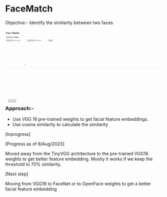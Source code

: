 # FaceMatch

Objective:- Identify the similarity between two faces

<img align="left" src="https://github.com/deepakpillai/CNNFaceMatch/blob/main/Result.gif?raw=true" />

### Approach:- 
- Use VGG 16 pre-trained weights to get facial feature embeddings. 
- Use cosine similarity to calculate the similarity

[Inprogress]

[Progress as of 8/Aug/2023]

Moved away from the TinyVGG architecture to the pre-trained VGG16 weights to get better feature embedding.
Mostly it works if we keep the threshold to 70% similarity.

[Next step]

Moving from VGG16 to FaceNet or to OpenFace weights to get a better facial feature embedding 


